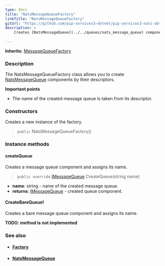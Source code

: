 ```yaml
---
type: docs
title: "NatsMessageQueueFactory"
linkTitle: "NatsMessageQueueFactory"
gitUrl: "https://github.com/pip-services3-dotnet/pip-services3-nats-dotnet"
description: > 
    Creates [NatsMessageQueue](../../queues/nats_message_queue) components by their descriptors. 
    
---
```


**Inherits:** [MessageQueueFactory](../../../messaging/build/message_queue_factory)

### Description

The NatsMessageQueueFactory class allows you to create [NatsMessageQueue](../../queues/nats_message_queue) components by their descriptors.

**Important points**
- The name of the created message queue is taken from its descriptor.

### Constructors
Creates a new instance of the factory.
> `public` NatsMessageQueueFactory()

### Instance methods

#### createQueue
Creates a message queue component and assigns its name.

> `public override` [IMessageQueue](../../../messaging/queues/imessage_queue) CreateQueue(string name)

- **name**: string - name of the created message queue.
- **returns**: [IMessageQueue](../../../messaging/queues/imessage_queue) - created queue component.

#### CreateBareQueue!
Creates a bare message queue component and assigns its name.

**TODO: method is not implemented**


### See also
- #### [Factory](../../../components/build/factory)
- #### [NatsMessageQueue](../../queues/nats_message_queue)
